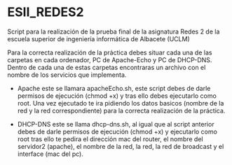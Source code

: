 ESII_REDES2
===========

Script para la realización de la prueba final de la asignatura Redes 2 de la escuela superior de ingeniería informática de Albacete (UCLM)

Para la correcta realización de la práctica debes situar cada una de las carpetas en cada ordenador, PC de Apache-Echo y PC de DHCP-DNS. 
Dentro de cada una de estas carpetas encontraras un archivo con el nombre de los servicios que implementa.

* Apache este se llamara apacheEcho.sh, este script debes de darle permisos de ejecución (chmod +x) y tras ello debes ejecutarlo como root. Una vez ejecutado te ira pidiendo los datos basicos (nombre de la red y la red correspondiente) para la correcta realización de la práctica.

* DHCP-DNS este se llama dhcp-dns.sh, al igual que al script anterior debes de darle permisos de ejecución (chmod +x) y ejecutarlo como root tras ello te pedira el dirección mac del router, el nombre del servidor2 (apache), el nombre de la red, la red, la red de broadcast y el interface (mac del pc).
